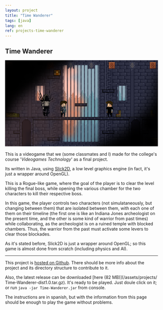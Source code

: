 ```yaml
---
layout: project
title: "Time Wanderer"
tags: [java]
lang: en
ref: projects-time-wanderer
---
```


## Time Wanderer

![time-wanderer cover](/assets/projects/images/time-wanderer.png "Cover")

This is a videogame that we (some classmates and I) made for the college's course
'_Videogames Technology_' as a final project.

Its written in Java, using [Slick2D](http://slick.ninjacave.com/), a low level graphics
engine (in fact, it's just a wrapper around OpenGL).


This is a Rogue-like game, where the goal of the player is to clear the level killing
the final boss, while opening the various chamber for the two characters to kill their
respective boss.

In this game, the player controls two characters (not simulataneously, but changing
between them) that are isolated between them, with each one of them on their timeline
(the first one is like an Indiana Jones archeologist on the present time, and the other
is some kind of warrior from past times) while collaborating, as the archeologist is on a
ruined temple with blocked chambers. Thus, the warrior from the past must activate some
levers to clear those blockades.


As it's stated before, Slick2D is just a wrapper around OpenGL; so this game is almost
done from scratch (including physics and AI).

----

This project is [hosted on Github](https://github.com/Foo-Manroot/Time-Wanderer). There
should be more info about the project and its directory structure to contribute to it.


Also, the latest release can be downloaded [here (82 MB)](/assets/projects/
Time-Wanderer-dist1.0.tar.gz).
It's ready to be played. Just doule click on it; or run `java -jar Time-Wanderer.jar`
from console.


The instructions are in spanish, but with the information from this page should be
enough to play the game without problems.
